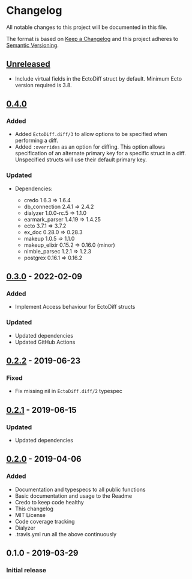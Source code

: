 # Changelog

All notable changes to this project will be documented in this file.

The format is based on [Keep a Changelog](http://keepachangelog.com/en/1.0.0/)
and this project adheres to [Semantic Versioning](http://semver.org/spec/v2.0.0.html).

## [Unreleased][]

- Include virtual fields in the EctoDiff struct by default. Minimum Ecto version required is 3.8.

## [0.4.0][]

### Added

- Added `EctoDiff.diff/3` to allow options to be specified when performing a diff.
- Added `:overrides` as an option for diffing. This option allows specification of an alternate primary key for a specific struct in a diff. Unspecified structs will use their default primary key.

### Updated

- Dependencies:

  - credo 1.6.3 => 1.6.4
  - db_connection 2.4.1 => 2.4.2
  - dialyzer 1.0.0-rc.5 => 1.1.0
  - earmark_parser 1.4.19 => 1.4.25
  - ecto 3.7.1 => 3.7.2
  - ex_doc 0.28.0 => 0.28.3
  - makeup 1.0.5 => 1.1.0
  - makeup_elixir 0.15.2 => 0.16.0 (minor)
  - nimble_parsec 1.2.1 => 1.2.3
  - postgrex 0.16.1 => 0.16.2

## [0.3.0][] - 2022-02-09

### Added

- Implement Access behaviour for EctoDiff structs

### Updated

- Updated dependencies
- Updated GitHub Actions

## [0.2.2][] - 2019-06-23

### Fixed

- Fix missing nil in `EctoDiff.diff/2` typespec

## [0.2.1][] - 2019-06-15

### Updated

- Updated dependencies

## [0.2.0][] - 2019-04-06

### Added

- Documentation and typespecs to all public functions
- Basic documentation and usage to the Readme
- Credo to keep code healthy
- This changelog
- MIT License
- Code coverage tracking
- Dialyzer
- .travis.yml run all the above continuously

## 0.1.0 - 2019-03-29

### Initial release

[Unreleased]: https://github.com/peek-travel/ecto_diff/compare/0.4.0...HEAD
[0.4.0]: https://github.com/peek-travel/ecto_diff/compare/0.3.0...0.4.0
[0.3.0]: https://github.com/peek-travel/ecto_diff/compare/0.2.2...0.3.0
[0.2.2]: https://github.com/peek-travel/ecto_diff/compare/0.2.1...0.2.2
[0.2.1]: https://github.com/peek-travel/ecto_diff/compare/0.2.0...0.2.1
[0.2.0]: https://github.com/peek-travel/ecto_diff/compare/0.1.0...0.2.0
